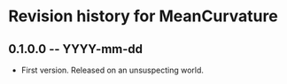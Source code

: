 # Revision history for MeanCurvature

## 0.1.0.0  -- YYYY-mm-dd

* First version. Released on an unsuspecting world.
